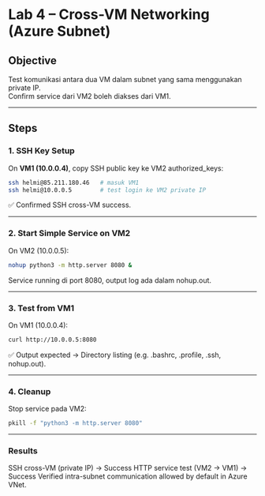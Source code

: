 # Lab 4 – Cross-VM Networking (Azure Subnet)

## Objective
Test komunikasi antara dua VM dalam subnet yang sama menggunakan private IP.  
Confirm service dari VM2 boleh diakses dari VM1.

---

## Steps

### 1. SSH Key Setup
On **VM1 (10.0.0.4)**, copy SSH public key ke VM2 authorized_keys:

```bash
ssh helmi@85.211.180.46   # masuk VM1
ssh helmi@10.0.0.5        # test login ke VM2 private IP
```

✅ Confirmed SSH cross-VM success.

---

### 2. Start Simple Service on VM2
On VM2 (10.0.0.5):

```bash
nohup python3 -m http.server 8080 &
```

Service running di port 8080, output log ada dalam nohup.out.

---

### 3. Test from VM1
On VM1 (10.0.0.4):

```bash
curl http://10.0.0.5:8080
```

✅ Output expected → Directory listing (e.g. .bashrc, .profile, .ssh, nohup.out).

---

### 4. Cleanup
Stop service pada VM2:

```bash
pkill -f "python3 -m http.server 8080"
```

---

### Results
SSH cross-VM (private IP) → Success
HTTP service test (VM2 → VM1) → Success
Verified intra-subnet communication allowed by default in Azure VNet.
